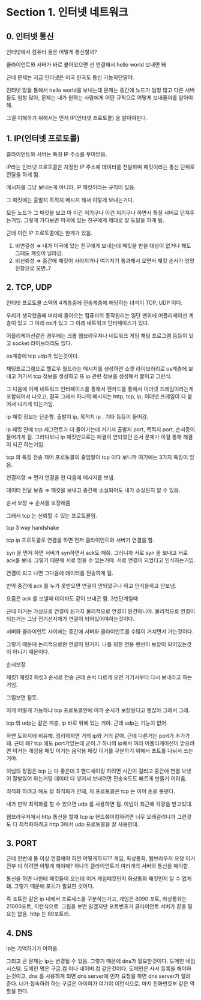 # Section 1. 인터넷 네트워크

## 0. 인터넷 통신

인터넷에서 컴퓨터 둘은 어떻게 통신할까?

클라이언트와 서버가 바로 붙어있으면 선 연결해서 hello world 보내면 돼

근데 문제는 지금 인터넷은 미국 한국도 통신 가능하단말야.

인터넷 망을 통해서 hello world를 보내는데 문제는 중간에 노드가 엄청 많고 다른 서버들도 엄청 많아, 문제는 내가 원하는 사람에게 어떤 규칙으로 어떻게 보내줄까를 알아야해.

그걸 이해하기 위해서는 먼저 IP(인터넷 프로토콜) 을 알아야한다.

## 1. IP(인터넷 프로토콜)

클라이언트와 서버는 특정 IP 주소를 부여받음.

IP라는 인터넷 프로토콜은 지정한 IP 주소에 데이터를 전달하며 패킷이라는 통신 단위로 전달을 하게 됨.

메시지를 그냥 보내는게 아니라, IP 패킷이라는 규칙이 있음.

그 패킷에는 출발지 목적지 메시지 해서 이렇게 보내는거다.

모든 노드가 그 패킷을 보고 아 이건 저기구나 이건 저기구나 하면서 특정 서버로 던져주는거임. 그렇게 가다보면 미국에 있는 친구에게 제대로 잘 도달을 하게 됨.

근데 이런 IP 프로토콜에는 한계가 있음.

1. 비연결성 ⇒ 내가 미국에 있는 친구에게 보내는데 패킷을 받을 대상이 없거나 해도 그래도 패킷이 날라감.
2. 비신뢰성 ⇒ 중간에 패킷이 사라지거나 여기저기 통과해서 오면서 패킷 순서가 엉망진창으로 오면..?

## 2. TCP, UDP

인터넷 프로토콜 스택의 4계층중에 전송계층에 해당하는 녀석이 TCP, UDP 이다.

우리가 생각했을때 머리에 들어오는 컴퓨터의 동작원리는 일단 맨위에 어플리케이션 계층이 있고 그 아래 os가 있고 그 아래 네트워크 인터페이스가 있다.

어플리케이션같은 경우에는 크롬 웹브라우저나 네트워크 게임 채팅 프로그램 등등이 있고 socket 라이브러리도 있다.

os계층에 tcp udp가 있는것이다.

채팅프로그램으로 헬로우 월드라는 메시지를 생성하면 소켓 라이브러리로 os계층에 보내고 거기서 tcp 정보를 생성하고 또 ip 관련 정보를 생성해서 붙이고 그런식.

그 다음에 이제 네트워크 인터페이스를 통해서 랜카드를 통해서 이더넷 프레임이라는게 포함되어서 나오고, 결국 그래서 하나의 메시지는 http, tcp, ip, 이더넷 프레임이 다 붙어서 나가게 되는거임.

ip 패킷 정보는 단순함. 출발지 ip, 목적지 ip , 기타 등등이 들어감.

ip 패킷 안에 tcp 세그먼트가 더 들어가는데 거기서 출발지 port, 목적지 port, 순서등이 들어가게 됨. 그러다보니 ip 패킷만으로는 해결이 안되었던 순서 문제가 이걸 통해 해결이 되곤 하는거임.

tcp 의 특징 전송 제어 프로토콜의 줄임말이 tcp 이다 보니까 여기에는 3가지 특징이 있음. 

연결지향 ⇒ 먼저 연결을 한 다음에 메시지를 보냄.

데이터 전달 보증 ⇒ 패킷을 보내고 중간에 소실되어도 내가 소실된지 알 수 있음.

순서 보장 ⇒ 순서를 보장해줌

그래서 tcp 는 신뢰할 수 있는 프로토콜임.

tcp 3 way handshake

tcp ip 프로토콜로 연결을 하면 먼저 클라이언트와 서버가 연결을 함.

syn 을 먼저 하면 서버가 syn하면서 ack도 해줘. 그러니까 서로 syn 을 보내고 서로 ack를 보내. 그렇기 때문에 서로 믿을 수 있는거야. 서로 연결이 되었다고 인식하는거임.

연결이 되고 나면 그다음에 데이터를 전송하게 됨.

만약 중간에 ack 를 누가 못받으면 연결이 안되었구나 하고 인식을하고 안보냄.

요즘은 ack 를 보낼때 데이터도 같이 보내곤 함. 3번단계일때

근데 이거는 가상으로 연결이 된거지 물리적으로 연결이 된건아니야. 물리적으로 연결이 되는거는 그냥 전기선자체가 연결이 되어있어야하는것이다.

서버와 클라이언트 사이에는 중간에 서버와 클라이언트를 수많이 거치면서 가는것이다.

그렇기 때문에 논리적으로만 연결이 된거지. 나를 위한 전용 랜선이 보장이 되어있는것이 아니기 때문이다.

순서보장

패킷1 패킷2 패킷3 순서로 전송 근데 순서 다르게 오면 거기서부터 다시 보내라고 하는거임.

그림보면 될듯.

이게 어떻게 가능하냐 tcp 프로토콜안에 아까 순서가 보장된다고 햇잖아 그래서 그래.

tcp 와 udp는 같은 계층, ip 바로 위에 있는 거야. 근데 udp는 기능이 없어.

하얀 도화지에 비유해. 정리하자면 거의 ip와 거의 같아. 근데 다른거는 port가 추가가돼. 근데 왜? tcp 에도 port가있는데 굳이..? 하나의 ip에서 여러 어플리케이션이  받으려면 이거는 게임용 패킷 이거는 음악용 패킷 이거를 구분하기 위해서 포트를 나눠서 쓰는거야.

이넘의 장점은 tcp 는 다 좋은데 3 핸드쉐이킹 하려면 시간이 걸리고 중간에 연결 보냈어 잘받았어 하는거랑 데이터 다 넣어서 보내려면 전송속도도 빠르게 만들기 어려움.

최적화 하려고 해도 잘 최적화가 안돼, 저 프로토콜은 tcp 는 이미 손을 못댄다.

내가 만약 최적화를 할 수 있으면 udp 를 사용하면 됨. 이넘이 최근에 각광을 받고있대.

웹브라우저에서 http 통신을 할때 tcp ip 핸드쉐이킹하려면 너무 오래걸리니까 그런것도 다 최적화하려고 http 3에서 udp 프로토콜을 잘 사용한대.

## 3. PORT

근데 한번에 둘 이상 연결해야 하면 어떻게하지?? 게임, 화상통화, 웹브라우저 요청 이거 전부 다 하려면 어떻게 해야해? 하나의 클라이언트가 여러개의 서버와 통신을 해야함.

통신을 하면 나한테 패킷들이 오는데 이거 게임패킷인지 화상통화 패킷인지 알 수 없게 돼. 그렇기 때문에 포트가 필요한 것이다.

즉 포트란 같은 ip 내에서 프로세스를 구분하는거고, 게임은 8090 포트, 화상통화는 21000포트, 이런식으로. 그림을 보면 알겠지만 포트번호가 클라이언트 서버가 같을 필요는 없음. http 는 80포트래.

## 4. DNS

ip는 기억하기가 어려움.

그리고 큰 문제는 ip는 변경될 수 있음. 그렇기 때문에 dns가 필요한것이다. 도메인 네임 시스템. 도메인 명은 구글.컴 이나 네이버.컴 같은것이다. 도메인은 사서 등록을 해야하는것이고, dns 를 사용하게 되면 dns server에 먼저 요청을 하면 dns server가 알려준다. 너가 접속하려 하는 구글은 아이피가 여기야 이런식으로. 마치 전화번호부 같은 역할을 한다.
